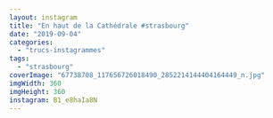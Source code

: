 ```yaml
---
layout: instagram
title: "En haut de la Cathédrale #strasbourg"
date: "2019-09-04"
categories: 
  - "trucs-instagrammes"
tags:
  - "strasbourg"
coverImage: "67738708_117656726018490_2852214144404164449_n.jpg"
imgWidth: 360
imgHeight: 360
instagram: B1_e8haIa8N
---
```

